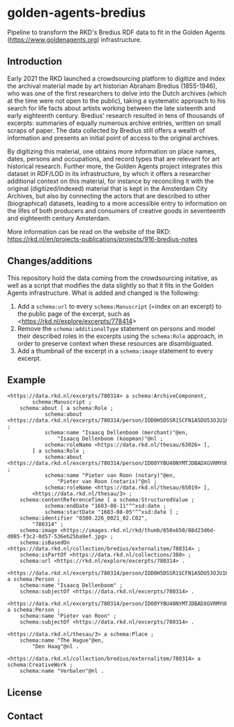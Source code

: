 # golden-agents-bredius

Pipeline to transform the RKD's Bredius RDF data to fit in the Golden Agents (https://www.goldenagents.org) infrastructure. 

## Introduction
Early 2021 the RKD launched a crowdsourcing platform to digitize and index the archival material made by art historian Abraham Bredius (1855-1946), who was one of the first researchers to delve into the Dutch archives (which at the time were not open to the public), taking a systematic approach to his search for life facts about artists working between the late sixteenth and early eighteenth century. Bredius' research resulted in tens of thousands of excerpts: summaries of equally numerous archive entries, written on small scraps of paper. The data collected by Bredius still offers a wealth of information and presents an initial point of access to the original archives.

By digitizing this material, one obtains more information on place names, dates, persons and occupations, and record types that are relevant for art historical research. Further more, the Golden Agents project integrates this dataset in RDF/LOD in its infrastructure, by which it offers a researcher additional context on this material, for instance by reconciling it with the original (digitized/indexed) material that is kept in the Amsterdam City Archives, but also by connecting the actors that are described to other (biographical) datasets, leading to a more accessible entry to information on the lifes of both producers and consumers of creative goods in seventeenth and eighteenth century Amsterdam.

More information can be read on the website of the RKD: https://rkd.nl/en/projects-publications/projects/916-bredius-notes

## Changes/additions
This repository hold the data coming from the crowdsourcing initative, as well as a script that modifies the data slightly so that it fits in the Golden Agents infrastructure. What is added and changed is the following:

  1. Add a `schema:url` to every `schema:Manuscript` (=index on an excerpt) to the public page of the excerpt, such as <<https://rkd.nl/explore/excerpts/778414>>
  2. Remove the `schema:additionalType` statement on persons and model their described roles in the excerpts using the `schema:Role` approach, in order to preserve context when these resources are disambiguated.
  3. Add a thumbnail of the excerpt in a `schema:image` statement to every excerpt.
  
## Example

```turtle
<https://data.rkd.nl/excerpts/780314> a schema:ArchiveComponent,
        schema:Manuscript ;
    schema:about [ a schema:Role ;
            schema:about <https://data.rkd.nl/excerpts/780314/person/IDD0H5DSSR1SCFN1A5DU53OJU1KNT542P0OIQQ00KNCFUGXPBW5HEO> ;
            schema:name "Isaacq Dellenboom (merchant)"@en,
                "Isaacq Dellenboom (koopman)"@nl ;
            schema:roleName <https://data.rkd.nl/thesau/63026> ],
        [ a schema:Role ;
            schema:about <https://data.rkd.nl/excerpts/780314/person/IDO0YYBU40NYMTJDBADXGVRMYUUJ1NEKFJLTJG44J0DVUC2ACJKAN> ;
            schema:name "Pieter van Roon (notary)"@en,
                "Pieter van Roon (notaris)"@nl ;
            schema:roleName <https://data.rkd.nl/thesau/65019> ],
        <https://data.rkd.nl/thesau/3> ;
    schema:contentReferenceTime [ a schema:StructuredValue ;
            schema:endDate "1683-08-11"^^xsd:date ;
            schema:startDate "1683-08-05"^^xsd:date ] ;
    schema:identifier "0380.226_0021_02.C02",
        "780314" ;
    schema:image <https://images.rkd.nl/rkd/thumb/650x650/88d23d6d-d085-f3c2-0d57-536eb25ba9ef.jpg> ;
    schema:isBasedOn <https://data.rkd.nl/collection/bredius/externalitem/780314> ;
    schema:isPartOf <https://data.rkd.nl/collections/380> ;
    schema:url <https://rkd.nl/explore/excerpts/780314> .
    
<https://data.rkd.nl/excerpts/780314/person/IDD0H5DSSR1SCFN1A5DU53OJU1KNT542P0OIQQ00KNCFUGXPBW5HEO> a schema:Person ;
    schema:name "Isaacq Dellenboom" ;
    schema:subjectOf <https://data.rkd.nl/excerpts/780314> .

<https://data.rkd.nl/excerpts/780314/person/IDO0YYBU40NYMTJDBADXGVRMYUUJ1NEKFJLTJG44J0DVUC2ACJKAN> a schema:Person ;
    schema:name "Pieter van Roon" ;
    schema:subjectOf <https://data.rkd.nl/excerpts/780314> .

<https://data.rkd.nl/thesau/3> a schema:Place ;
    schema:name "The Hague"@en,
        "Den Haag"@nl .

<https://data.rkd.nl/collection/bredius/externalitem/780314> a schema:CreativeWork ;
    schema:name "Verbalen"@nl .
```

## License

## Contact
